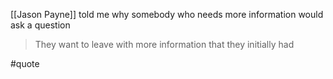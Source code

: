 [[Jason Payne]] told me why somebody who needs more information would ask a question

> They want to leave with more information that they initially had

#quote 